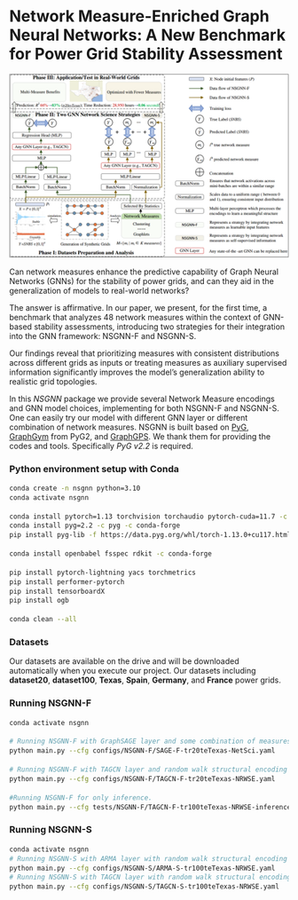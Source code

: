# Network Measure-Enriched Graph Neural Networks: A New Benchmark for Power Grid Stability Assessment

![NSGNN-viz](./NSGNN.png)

Can network measures enhance the predictive capability of Graph Neural Networks (GNNs) for the stability of power grids, and can they aid in the generalization of models to real-world networks?

The answer is affirmative. In our paper, we present, for the first time, a benchmark that analyzes 48 network measures within the context of GNN-based stability assessments, introducing two strategies for their integration into the GNN framework: NSGNN-F and NSGNN-S.

Our findings reveal that prioritizing measures with consistent distributions across different grids as inputs or treating measures as auxiliary supervised information significantly improves the model’s generalization ability to realistic grid topologies.

In this *NSGNN* package we provide several Network Measure encodings and GNN model choices, implementing for both NSGNN-F and NSGNN-S. One can easily try our model with different GNN layer or different combination of network measures. NSGNN is built based on [PyG](https://www.pyg.org/), [GraphGym](https://pytorch-geometric.readthedocs.io/en/2.0.0/notes/graphgym.html) from PyG2, and [GraphGPS](https://github.com/rampasek/GraphGPS). We thank them for providing the codes and tools.
Specifically *PyG v2.2* is required.


### Python environment setup with Conda

```bash
conda create -n nsgnn python=3.10
conda activate nsgnn

conda install pytorch=1.13 torchvision torchaudio pytorch-cuda=11.7 -c pytorch -c nvidia
conda install pyg=2.2 -c pyg -c conda-forge
pip install pyg-lib -f https://data.pyg.org/whl/torch-1.13.0+cu117.html

conda install openbabel fsspec rdkit -c conda-forge

pip install pytorch-lightning yacs torchmetrics
pip install performer-pytorch
pip install tensorboardX
pip install ogb

conda clean --all
```

### Datasets

Our datasets are available on the drive and will be downloaded automatically when you execute our project. Our datasets including **dataset20**, **dataset100**, **Texas**, **Spain**, **Germany**, and **France** power grids.

### Running NSGNN-F
```bash
conda activate nsgnn

# Running NSGNN-F with GraphSAGE layer and some combination of measures for training on dataset20 and testing on Texas.
python main.py --cfg configs/NSGNN-F/SAGE-F-tr20teTexas-NetSci.yaml

# Running NSGNN-F with TAGCN layer and random walk structural encoding for training on dataset20 and testing on Texas.
python main.py --cfg configs/NSGNN-F/TAGCN-F-tr20teTexas-NRWSE.yaml

#Running NSGNN-F for only inference.
python main.py --cfg tests/NSGNN-F/TAGCN-F-tr100teTexas-NRWSE-inference.yaml
```

### Running NSGNN-S
```bash
conda activate nsgnn
# Running NSGNN-S with ARMA layer with random walk structural encoding
python main.py --cfg configs/NSGNN-S/ARMA-S-tr100teTexas-NRWSE.yaml
# Running NSGNN-S with TAGCN layer with random walk structural encoding
python main.py --cfg configs/NSGNN-S/TAGCN-S-tr100teTexas-NRWSE.yaml
```


